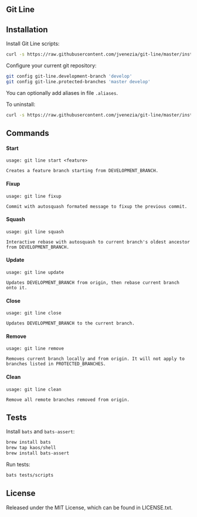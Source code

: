 ## Git Line

## Installation

Install Git Line scripts:

```bash
curl -s https://raw.githubusercontent.com/jvenezia/git-line/master/installer.bash | bash /dev/stdin install
```

Configure your current git repository:

```bash
git config git-line.development-branch 'develop'
git config git-line.protected-branches 'master develop'
```

You can optionally add aliases in file `.aliases`.

To uninstall:

```bash
curl -s https://raw.githubusercontent.com/jvenezia/git-line/master/installer.bash | bash /dev/stdin uninstall
```

## Commands

#### Start

```
usage: git line start <feature>

Creates a feature branch starting from DEVELOPMENT_BRANCH.
```

#### Fixup

```
usage: git line fixup 

Commit with autosquash formated message to fixup the previous commit.
```

#### Squash

```
usage: git line squash 

Interactive rebase with autosquash to current branch's oldest ancestor from DEVELOPMENT_BRANCH.
```

#### Update

```
usage: git line update 

Updates DEVELOPMENT_BRANCH from origin, then rebase current branch onto it.
```

#### Close

```
usage: git line close

Updates DEVELOPMENT_BRANCH to the current branch.
```

#### Remove

```
usage: git line remove

Removes current branch locally and from origin. It will not apply to branches listed in PROTECTED_BRANCHES.
```

#### Clean

```
usage: git line clean

Remove all remote branches removed from origin.
```

## Tests

Install `bats` and `bats-assert`:

```bash
brew install bats
brew tap kaos/shell
brew install bats-assert
```

Run tests:

```bash
bats tests/scripts
```

## License

Released under the MIT License, which can be found in LICENSE.txt.